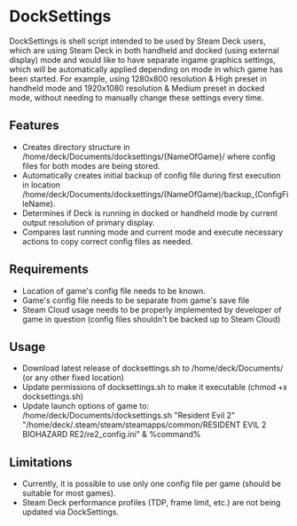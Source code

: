 DockSettings
============

DockSettings is shell script intended to be used by Steam Deck users, which are using Steam Deck in both handheld and docked (using external display) mode and would like to have separate ingame graphics settings, which will be automatically applied depending on mode in which game has been started. For example, using 1280x800 resolution & High preset in handheld mode and 1920x1080 resolution & Medium preset in docked mode, without needing to manually change these settings every time.

Features
--------
- Creates directory structure in /home/deck/Documents/docksettings/{NameOfGame}/ where config files for both modes are being stored.
- Automatically creates initial backup of config file during first execution in location /home/deck/Documents/docksettings/(NameOfGame)/backup_(ConfigFileName).
- Determines if Deck is running in docked or handheld mode by current output resolution of primary display.
- Compares last running mode and current mode and execute necessary actions to copy correct config files as needed.

Requirements
------------
- Location of game's config file needs to be known.
- Game's config file needs to be separate from game's save file
- Steam Cloud usage needs to be properly implemented by developer of game in question (config files shouldn't be backed up to Steam Cloud)

Usage
-----
- Download latest release of docksettings.sh to /home/deck/Documents/ (or any other fixed location)
- Update permissions of docksettings.sh to make it executable (chmod +x docksettings.sh)
- Update launch options of game to: /home/deck/Documents/docksettings.sh "Resident Evil 2" "/home/deck/.steam/steam/steamapps/common/RESIDENT EVIL 2  BIOHAZARD RE2/re2_config.ini" & %command%

Limitations
-----------
- Currently, it is possible to use only one config file per game (should be suitable for most games).
- Steam Deck performance profiles (TDP, frame limit, etc.) are not being updated via DockSettings.
